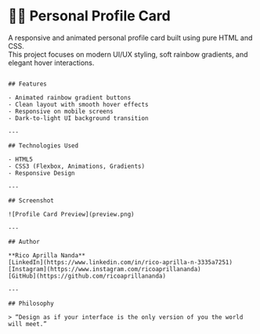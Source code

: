 # 🖤🍃 Personal Profile Card 

A responsive and animated personal profile card built using pure HTML and CSS.  
This project focuses on modern UI/UX styling, soft rainbow gradients, and elegant hover interactions.

```

## Features

- Animated rainbow gradient buttons  
- Clean layout with smooth hover effects  
- Responsive on mobile screens  
- Dark-to-light UI background transition

---

## Technologies Used

- HTML5  
- CSS3 (Flexbox, Animations, Gradients)  
- Responsive Design

---

## Screenshot

![Profile Card Preview](preview.png)

---

## Author

**Rico Aprilla Nanda**  
[LinkedIn](https://www.linkedin.com/in/rico-aprilla-n-3335a7251)  
[Instagram](https://www.instagram.com/ricoaprillananda)  
[GitHub](https://github.com/ricoaprillananda)

---

## Philosophy

> “Design as if your interface is the only version of you the world will meet.”
